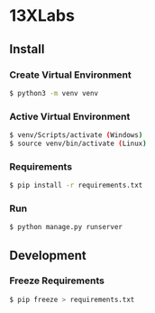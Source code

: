 # 13XLabs


## Install

### Create Virtual Environment
```bash
$ python3 -m venv venv
```

### Active Virtual Environment
```bash
$ venv/Scripts/activate (Windows)
$ source venv/bin/activate (Linux)
```

### Requirements
```bash
$ pip install -r requirements.txt
```

### Run
```bash
$ python manage.py runserver
```

## Development

### Freeze Requirements
```bash
$ pip freeze > requirements.txt
```
